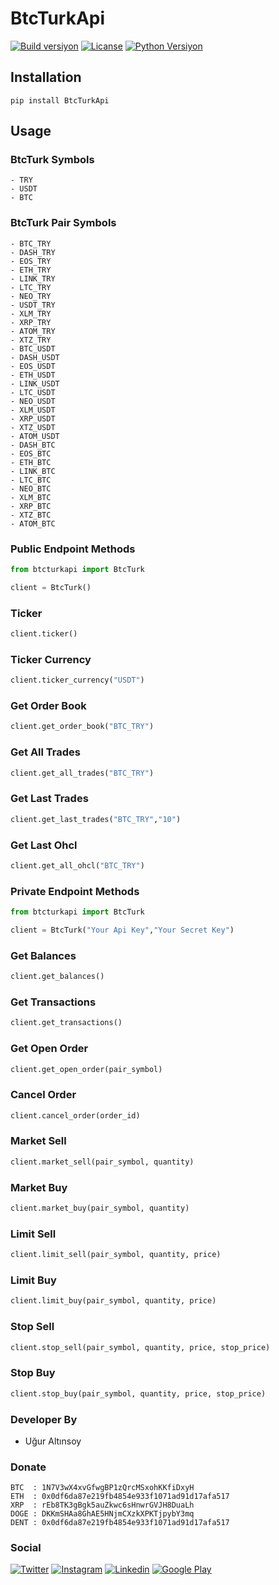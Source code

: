 # BtcTurkApi

[![Build versiyon](https://img.shields.io/badge/pypi-0.0.4-brightgreen.svg)](https://pypi.org/project/BtcTurkApi)
[![Licanse](https://img.shields.io/badge/license-mit-lightgrey.svg)](https://pypi.org/project/BtcTurkApi)
[![Python Versiyon](https://img.shields.io/badge/python-2.7%2C3.5%2C3.6-blue.svg)](https://pypi.org/project/BtcTurkApi)

## Installation

```
pip install BtcTurkApi
```
## Usage

### BtcTurk Symbols
	- TRY
	- USDT
	- BTC

### BtcTurk Pair Symbols

	- BTC_TRY
	- DASH_TRY
	- EOS_TRY
	- ETH_TRY
	- LINK_TRY
	- LTC_TRY
	- NEO_TRY
	- USDT_TRY
	- XLM_TRY
	- XRP_TRY
	- ATOM_TRY
	- XTZ_TRY
	- BTC_USDT
	- DASH_USDT
	- EOS_USDT
	- ETH_USDT
	- LINK_USDT
	- LTC_USDT
	- NEO_USDT
	- XLM_USDT
	- XRP_USDT
	- XTZ_USDT
	- ATOM_USDT
	- DASH_BTC
	- EOS_BTC
	- ETH_BTC
	- LINK_BTC
	- LTC_BTC
	- NEO_BTC
	- XLM_BTC
	- XRP_BTC
	- XTZ_BTC
	- ATOM_BTC

### Public Endpoint Methods
```python
from btcturkapi import BtcTurk

client = BtcTurk()
```

### Ticker
```python
client.ticker()
```

### Ticker Currency
```python
client.ticker_currency("USDT")
```

### Get Order Book
```python
client.get_order_book("BTC_TRY")
```

### Get All Trades
```python
client.get_all_trades("BTC_TRY")
```

### Get Last Trades
```python
client.get_last_trades("BTC_TRY","10")
```

### Get Last Ohcl
```python
client.get_all_ohcl("BTC_TRY")
```

### Private Endpoint Methods
```python
from btcturkapi import BtcTurk

client = BtcTurk("Your Api Key","Your Secret Key")
```

### Get Balances
```python
client.get_balances()
```

### Get Transactions
```python
client.get_transactions()
```

### Get Open Order
```python
client.get_open_order(pair_symbol)
```

### Cancel Order
```python
client.cancel_order(order_id)
```

### Market Sell
```python
client.market_sell(pair_symbol, quantity)
```

### Market Buy
```python
client.market_buy(pair_symbol, quantity)
```

### Limit Sell
```python
client.limit_sell(pair_symbol, quantity, price)
```

### Limit Buy
```python
client.limit_buy(pair_symbol, quantity, price)
```

### Stop Sell
```python
client.stop_sell(pair_symbol, quantity, price, stop_price)
```

### Stop Buy
```python
client.stop_buy(pair_symbol, quantity, price, stop_price)
```

### Developer By
- Uğur Altınsoy

### Donate
```
BTC  : 1N7V3wX4xvGfwgBP1zQrcMSxohKKfiDxyH
ETH  : 0x0df6da87e219fb4854e933f1071ad91d17afa517
XRP  : rEb8TK3gBgk5auZkwc6sHnwrGVJH8DuaLh
DOGE : DKKmSHAa8GhAE5HNjmCXzkXPKTjpybY3mq
DENT : 0x0df6da87e219fb4854e933f1071ad91d17afa517
```

### Social
[![Twitter](https://img.shields.io/badge/twitter-%231DA1F2.svg?&style=for-the-badge&logo=twitter&logoColor=white)](https://twitter.com/uguraltnsy)
[![Instagram](https://img.shields.io/badge/instagram-%23E4405F.svg?&style=for-the-badge&logo=instagram&logoColor=white)](https://www.instagram.com/ugur.altnsy)
[![Linkedin](https://img.shields.io/badge/linkedin-%230077B5.svg?&style=for-the-badge&logo=linkedin&logoColor=white)](https://www.linkedin.com/in/uğur-altınsoy/)
[![Google Play](https://img.shields.io/badge/Google%20Play-414141?logo=google-play&logoColor=white&style=for-the-badge)](https://play.google.com/store/apps/developer?id=DeepLab&hl=tr)
